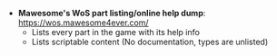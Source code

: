 * **Mawesome's WoS part listing/online help dump**: https://wos.mawesome4ever.com/
  * Lists every part in the game with its help info
  * Lists scriptable content (No documentation, types are unlisted)